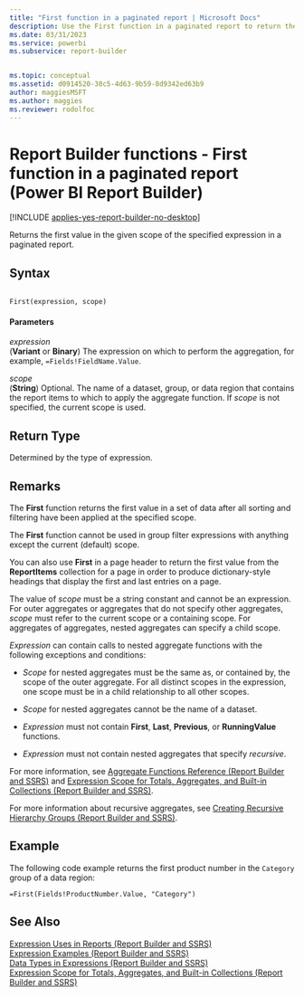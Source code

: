 ```yaml
---
title: "First function in a paginated report | Microsoft Docs"
description: Use the First function in a paginated report to return the first value in the given scope of the specified expression in Power BI Report Builder.
ms.date: 03/31/2023
ms.service: powerbi
ms.subservice: report-builder


ms.topic: conceptual
ms.assetid: d0914520-30c5-4d63-9b59-8d9342ed63b9
author: maggiesMSFT
ms.author: maggies
ms.reviewer: rodolfoc
---
```

# Report Builder functions - First function in a paginated report (Power BI Report Builder)

[!INCLUDE [applies-yes-report-builder-no-desktop](../../includes/applies-yes-report-builder-no-desktop.md)]

  Returns the first value in the given scope of the specified expression in a paginated report.  
  
## Syntax  
  
```  
  
First(expression, scope)  
```  
  
#### Parameters  
 *expression*  
 (**Variant** or **Binary**) The expression on which to perform the aggregation, for example, `=Fields!FieldName.Value`.  
  
 *scope*  
 (**String**) Optional. The name of a dataset, group, or data region that contains the report items to which to apply the aggregate function. If *scope* is not specified, the current scope is used.  
  
## Return Type  
 Determined by the type of expression.  
  
## Remarks  
 The **First** function returns the first value in a set of data after all sorting and filtering have been applied at the specified scope.  
  
 The **First** function cannot be used in group filter expressions with anything except the current (default) scope.  
  
 You can also use **First** in a page header to return the first value from the **ReportItems** collection for a page in order to produce dictionary-style headings that display the first and last entries on a page.  
  
 The value of *scope* must be a string constant and cannot be an expression. For outer aggregates or aggregates that do not specify other aggregates, *scope* must refer to the current scope or a containing scope. For aggregates of aggregates, nested aggregates can specify a child scope.  
  
 *Expression* can contain calls to nested aggregate functions with the following exceptions and conditions:  
  
-   *Scope* for nested aggregates must be the same as, or contained by, the scope of the outer aggregate. For all distinct scopes in the expression, one scope must be in a child relationship to all other scopes.  
  
-   *Scope* for nested aggregates cannot be the name of a dataset.  
  
-   *Expression* must not contain **First**, **Last**, **Previous**, or **RunningValue** functions.  
  
-   *Expression* must not contain nested aggregates that specify *recursive*.  
  
 For more information, see [Aggregate Functions Reference &#40;Report Builder and SSRS&#41;](/sql/reporting-services/report-design/report-builder-functions-aggregate-functions-reference.md) and [Expression Scope for Totals, Aggregates, and Built-in Collections &#40;Report Builder and SSRS&#41;](/sql/reporting-services/report-design/expression-scope-for-totals-aggregates-and-built-in-collections.md).  
  
 For more information about recursive aggregates, see [Creating Recursive Hierarchy Groups &#40;Report Builder and SSRS&#41;](/sql/reporting-services/report-design/creating-recursive-hierarchy-groups-report-builder-and-ssrs.md).  
  
## Example  
 The following code example returns the first product number in the `Category` group of a data region:  
  
```  
=First(Fields!ProductNumber.Value, "Category")  
```  
  
## See Also  
 [Expression Uses in Reports &#40;Report Builder and SSRS&#41;](expression-uses-reports-report-builder-ssrs.md)   
 [Expression Examples &#40;Report Builder and SSRS&#41;](/sql/reporting-services/report-design/expression-examples-report-builder-and-ssrs.md)   
 [Data Types in Expressions &#40;Report Builder and SSRS&#41;](/sql/reporting-services/report-design/data-types-in-expressions-report-builder-and-ssrs.md)   
 [Expression Scope for Totals, Aggregates, and Built-in Collections &#40;Report Builder and SSRS&#41;](/sql/reporting-services/report-design/expression-scope-for-totals-aggregates-and-built-in-collections.md)  
  
  
